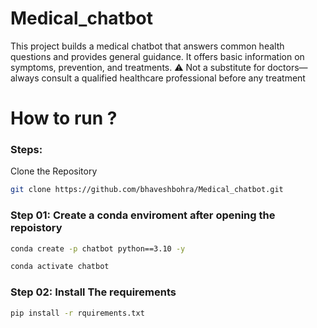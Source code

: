 # Medical_chatbot
This project builds a medical chatbot that answers common health questions and provides general guidance. It offers basic information on symptoms, prevention, and treatments. ⚠️ Not a substitute for doctors—always consult a qualified healthcare professional before any treatment

# How to run ?

### Steps:


Clone the Repository 

``` bash 
git clone https://github.com/bhaveshbohra/Medical_chatbot.git
```

### Step 01: Create a conda enviroment after opening the repoistory

```bash 
conda create -p chatbot python==3.10 -y
```

```bash 
conda activate chatbot
```

### Step 02: Install The requirements

```bash 
pip install -r rquirements.txt
```

